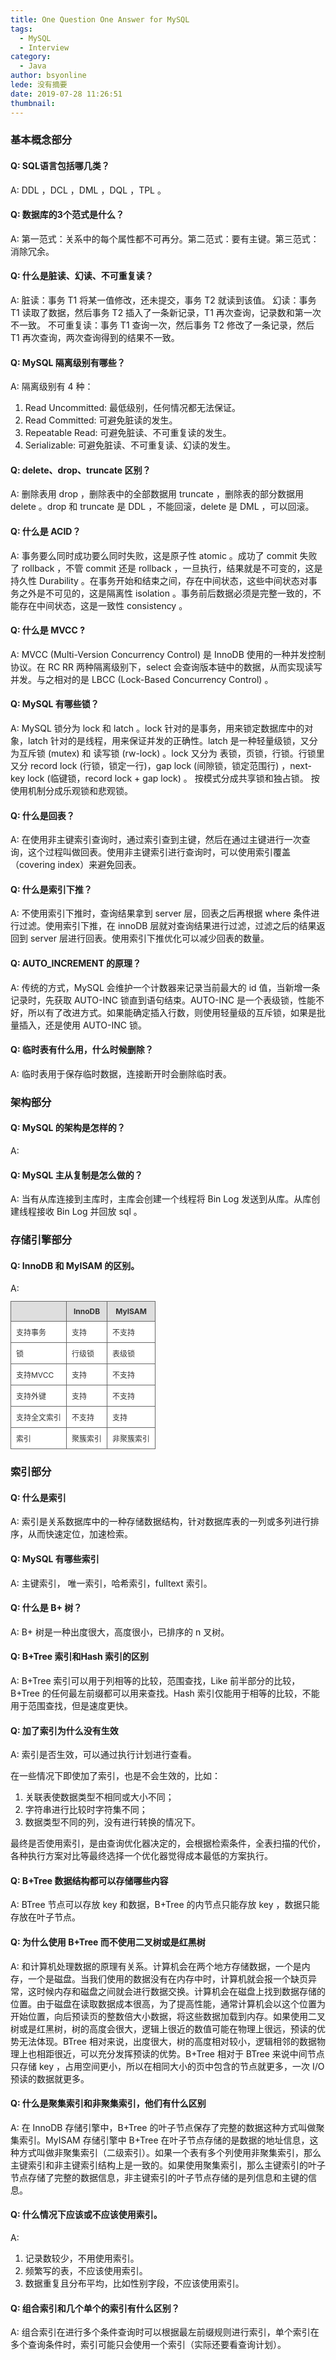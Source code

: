 ```yaml
---
title: One Question One Answer for MySQL
tags:
  - MySQL
  - Interview
category:
  - Java
author: bsyonline
lede: 没有摘要
date: 2019-07-28 11:26:51
thumbnail:
---
```


### 基本概念部分

#### Q: SQL语言包括哪几类？

A: DDL ，DCL ，DML ，DQL ，TPL 。

#### Q: 数据库的3个范式是什么？

A: 第一范式：关系中的每个属性都不可再分。第二范式：要有主键。第三范式：消除冗余。

#### Q: 什么是脏读、幻读、不可重复读？

A: 脏读：事务 T1 将某一值修改，还未提交，事务 T2 就读到该值。
幻读：事务 T1 读取了数据，然后事务 T2 插入了一条新记录，T1 再次查询，记录数和第一次不一致。
不可重复读：事务 T1 查询一次，然后事务 T2 修改了一条记录，然后 T1 再次查询，两次查询得到的结果不一致。

#### Q: MySQL 隔离级别有哪些？

A: 隔离级别有 4 种：

1. Read Uncommitted: 最低级别，任何情况都无法保证。
2. Read Committed: 可避免脏读的发生。
3. Repeatable Read: 可避免脏读、不可重复读的发生。
4. Serializable: 可避免脏读、不可重复读、幻读的发生。

#### Q: delete、drop、truncate 区别？

A: 删除表用 drop ，删除表中的全部数据用 truncate ，删除表的部分数据用 delete 。drop 和 truncate 是 DDL ，不能回滚，delete 是 DML ，可以回滚。

#### Q: 什么是 ACID？

A: 事务要么同时成功要么同时失败，这是原子性 atomic 。成功了 commit 失败了 rollback ，不管 commit 还是 rollback ，一旦执行，结果就是不可变的，这是持久性 Durability 。在事务开始和结束之间，存在中间状态，这些中间状态对事务之外是不可见的，这是隔离性 isolation 。事务前后数据必须是完整一致的，不能存在中间状态，这是一致性 consistency 。

#### Q: 什么是 MVCC ?

A: MVCC (Multi-Version Concurrency Control) 是 InnoDB 使用的一种并发控制协议。在 RC RR 两种隔离级别下，select 会查询版本链中的数据，从而实现读写并发。与之相对的是 LBCC (Lock-Based Concurrency Control) 。

#### Q: MySQL 有哪些锁？

A: MySQL 锁分为 lock 和 latch 。lock 针对的是事务，用来锁定数据库中的对象，latch 针对的是线程，用来保证并发的正确性。latch 是一种轻量级锁，又分为互斥锁 (mutex) 和 读写锁 (rw-lock) 。lock 又分为 表锁，页锁，行锁。行锁里又分 record lock (行锁，锁定一行)，gap lock (间隙锁，锁定范围行) ，next-key lock (临键锁，record lock + gap lock) 。
按模式分成共享锁和独占锁。
按使用机制分成乐观锁和悲观锁。

#### Q: 什么是回表？

A: 在使用非主键索引查询时，通过索引查到主键，然后在通过主键进行一次查询，这个过程叫做回表。使用非主键索引进行查询时，可以使用索引覆盖（covering index）来避免回表。

#### Q: 什么是索引下推？

A: 不使用索引下推时，查询结果拿到 server 层，回表之后再根据 where 条件进行过滤。使用索引下推，在 innoDB 层就对查询结果进行过滤，过滤之后的结果返回到 server 层进行回表。使用索引下推优化可以减少回表的数量。

#### Q: AUTO_INCREMENT 的原理？

A: 传统的方式，MySQL 会维护一个计数器来记录当前最大的 id 值，当新增一条记录时，先获取 AUTO-INC 锁直到语句结束。AUTO-INC 是一个表级锁，性能不好，所以有了改进方式。如果能确定插入行数，则使用轻量级的互斥锁，如果是批量插入，还是使用 AUTO-INC 锁。

#### Q: 临时表有什么用，什么时候删除？

A: 临时表用于保存临时数据，连接断开时会删除临时表。





### 架构部分

#### Q: MySQL 的架构是怎样的？

A: 

#### Q: MySQL 主从复制是怎么做的？

A: 当有从库连接到主库时，主库会创建一个线程将 Bin Log 发送到从库。从库创建线程接收 Bin Log 并回放 sql 。

### 存储引擎部分

#### Q: InnoDB 和 MyISAM 的区别。

A: <table style="font-size:12px;color:#333333;border-width: 1px;border-color: #666666;border-collapse: collapse;"><tr><th style="border-width: 1px;padding: 8px;border-style: solid;border-color: #666666;background-color: #dedede;"></th><th style="border-width: 1px;padding: 8px;border-style: solid;border-color: #666666;background-color: #dedede;">InnoDB</th><th style="border-width: 1px;padding: 8px;border-style: solid;border-color: #666666;background-color: #dedede;">MyISAM</th></tr><tr><td style="border-width: 1px;padding: 8px;border-style: solid;border-color: #666666;background-color: #ffffff;">支持事务</td><td style="border-width: 1px;padding: 8px;border-style: solid;border-color: #666666;background-color: #ffffff;">支持</td><td style="border-width: 1px;padding: 8px;border-style: solid;border-color: #666666;background-color: #ffffff;">不支持</td></tr><tr><td style="border-width: 1px;padding: 8px;border-style: solid;border-color: #666666;background-color: #ffffff;">锁</td><td style="border-width: 1px;padding: 8px;border-style: solid;border-color: #666666;background-color: #ffffff;">行级锁</td><td style="border-width: 1px;padding: 8px;border-style: solid;border-color: #666666;background-color: #ffffff;">表级锁</td></tr><tr><td style="border-width: 1px;padding: 8px;border-style: solid;border-color: #666666;background-color: #ffffff;">支持MVCC</td><td style="border-width: 1px;padding: 8px;border-style: solid;border-color: #666666;background-color: #ffffff;">支持</td><td style="border-width: 1px;padding: 8px;border-style: solid;border-color: #666666;background-color: #ffffff;">不支持</td></tr><tr><td style="border-width: 1px;padding: 8px;border-style: solid;border-color: #666666;background-color: #ffffff;">支持外键</td><td style="border-width: 1px;padding: 8px;border-style: solid;border-color: #666666;background-color: #ffffff;">支持</td><td style="border-width: 1px;padding: 8px;border-style: solid;border-color: #666666;background-color: #ffffff;">不支持</td></tr><tr><td style="border-width: 1px;padding: 8px;border-style: solid;border-color: #666666;background-color: #ffffff;">支持全文索引</td><td style="border-width: 1px;padding: 8px;border-style: solid;border-color: #666666;background-color: #ffffff;">不支持</td><td style="border-width: 1px;padding: 8px;border-style: solid;border-color: #666666;background-color: #ffffff;">支持</td></tr><tr><td style="border-width: 1px;padding: 8px;border-style: solid;border-color: #666666;background-color: #ffffff;">索引</td><td style="border-width: 1px;padding: 8px;border-style: solid;border-color: #666666;background-color: #ffffff;">聚簇索引</td><td style="border-width: 1px;padding: 8px;border-style: solid;border-color: #666666;background-color: #ffffff;">非聚簇索引</td></tr></table>

### 索引部分

#### Q: 什么是索引

A: 索引是关系数据库中的一种存储数据结构，针对数据库表的一列或多列进行排序，从而快速定位，加速检索。

#### Q: MySQL 有哪些索引

A: 主键索引， 唯一索引，哈希索引，fulltext 索引。

#### Q: 什么是 B+ 树？

A: B+ 树是一种出度很大，高度很小，已排序的 n 叉树。

#### Q: B+Tree 索引和Hash 索引的区别

A: B+Tree 索引可以用于列相等的比较，范围查找，Like 前半部分的比较，B+Tree 的任何最左前缀都可以用来查找。Hash 索引仅能用于相等的比较，不能用于范围查找，但是速度更快。

#### Q: 加了索引为什么没有生效

A: 索引是否生效，可以通过执行计划进行查看。

在一些情况下即使加了索引，也是不会生效的，比如：
1. 关联表使数据类型不相同或大小不同；
2. 字符串进行比较时字符集不同；
3. 数据类型不同的列，没有进行转换的情况下。

最终是否使用索引，是由查询优化器决定的，会根据检索条件，全表扫描的代价，各种执行方案对比等最终选择一个优化器觉得成本最低的方案执行。

#### Q: B+Tree 数据结构都可以存储哪些内容

A: BTree 节点可以存放 key 和数据，B+Tree 的内节点只能存放 key ，数据只能存放在叶子节点。

#### Q: 为什么使用 B+Tree 而不使用二叉树或是红黑树

A: 和计算机处理数据的原理有关系。计算机会在两个地方存储数据，一个是内存，一个是磁盘。当我们使用的数据没有在内存中时，计算机就会报一个缺页异常，这时候内存和磁盘之间就会进行数据交换。计算机会在磁盘上找到数据存储的位置。由于磁盘在读取数据成本很高，为了提高性能，通常计算机会以这个位置为开始位置，向后预读页的整数倍大小数据，将这些数据加载到内存。如果使用二叉树或是红黑树，树的高度会很大，逻辑上很近的数值可能在物理上很远，预读的优势无法体现。BTree 相对来说，出度很大，树的高度相对较小，逻辑相邻的数据物理上也相距很近，可以充分发挥预读的优势。B+Tree 相对于 BTree 来说中间节点只存储 key ，占用空间更小，所以在相同大小的页中包含的节点就更多，一次 I/O 预读的数据就更多。

#### Q: 什么是聚集索引和非聚集索引，他们有什么区别

A: 在 InnoDB 存储引擎中，B+Tree 的叶子节点保存了完整的数据这种方式叫做聚集索引。MyISAM 存储引擎中 B+Tree 在叶子节点存储的是数据的地址信息，这种方式叫做非聚集索引（二级索引）。如果一个表有多个列使用非聚集索引，那么主键索引和非主键索引结构上是一致的。如果使用聚集索引，那么主键索引的叶子节点存储了完整的数据信息，非主键索引的叶子节点存储的是列信息和主键的信息。

#### Q: 什么情况下应该或不应该使用索引。

A: 
1. 记录数较少，不用使用索引。
2. 频繁写的表，不应该使用索引。
3. 数据重复且分布平均，比如性别字段，不应该使用索引。

#### Q: 组合索引和几个单个的索引有什么区别？

A: 组合索引在进行多个条件查询时可以根据最左前缀规则进行索引，单个索引在多个查询条件时，索引可能只会使用一个索引（实际还要看查询计划）。

